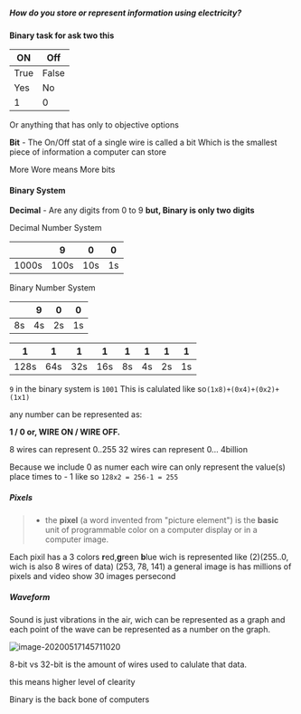##### How do you store or represent information using electricity?

**Binary task for ask two this** 

| ON   | Off   |
| ---- | ----- |
| True | False |
| Yes  | No    |
| 1    | 0     |

Or anything that has only to objective options

**Bit** - The On/Off stat of a single wire is called a bit Which is the smallest piece of information a computer can store

More Wore means More bits

#### Binary System

**Decimal** - Are any digits from 0  to 9 **but, Binary is only two digits**

Decimal Number System			

|       | 9    | 0    | 0    |
| ----- | ---- | ---- | ---- |
| 1000s | 100s | 10s  | 1s   |

Binary Number System

|      | 9    | 0    | 0    |
| ---- | ---- | ---- | ---- |
| 8s   | 4s   | 2s   | 1s   |

| 1    | 1    | 1    | 1    | 1    | 1    | 1    | 1    |
| ---- | ---- | ---- | ---- | ---- | ---- | ---- | ---- |
| 128s | 64s  | 32s  | 16s  | 8s   | 4s   | 2s   | 1s   |

`9` in the binary system is `1001` This is calulated like so`(1x8)+(0x4)+(0x2)+(1x1)`

any number can be represented as: 

**1 / 0 or, WIRE ON / WIRE OFF.**

8 wires can represent 0..255 32 wires can represent 0... 4billion

Because we include 0 as numer each wire can only represent the value(s) place times to - 1 like so `128x2 = 256-1 = 255` 

##### Pixels

>  -  the **pixel** (a word invented from "picture element") is the **basic** unit of programmable color on a computer display or in a computer image.

Each pixil has a 3 colors **r**ed,**g**reen **b**lue wich is represented like (2)(255..0, wich is also 8 wires of data) (253, 78, 141)  a general image is has millions of pixels and video show 30 images persecond

##### Waveform

Sound is just vibrations in the air, wich can be represented as a graph and each point of the wave can be represented as a number on the graph.

![image-20200517145711020](C:\Users\camer\AppData\Roaming\Typora\typora-user-images\image-20200517145711020.png)

8-bit vs 32-bit is the amount of wires used to calulate that data.

this means higher level of clearity 

Binary is the back bone of computers